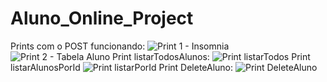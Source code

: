 # Aluno_Online_Project
Prints com o POST funcionando:
![Print 1 - Insomnia](https://i.imgur.com/6F2dX8K.png)
![Print 2 - Tabela Aluno](https://i.imgur.com/2zxaOu5.png)
Print listarTodosAlunos:
![Print listarTodos](https://i.imgur.com/iuZ723Y.png)
Print listarAlunosPorId
![Print listarPorId ](https://i.imgur.com/4Jj7RyM.png)
Print DeleteAluno:
![Print DeleteAluno](https://i.imgur.com/yHyEjy9.png)

